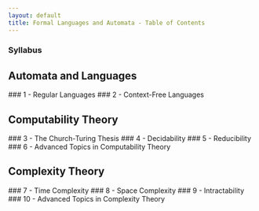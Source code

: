 ```yaml
---
layout: default
title: Formal Languages and Automata - Table of Contents
---
```


### Syllabus
<h2 class="section">Automata and Languages</h2>
### 1 - Regular Languages
### 2 - Context-Free Languages
<h2 class="section">Computability Theory</h2>
### 3 - The Church-Turing Thesis
### 4 - Decidability
### 5 - Reducibility
### 6 - Advanced Topics in Computability Theory
<h2 class="section">Complexity Theory</h2>
### 7 - Time Complexity
### 8 - Space Complexity
### 9 - Intractability
### 10 - Advanced Topics in Complexity Theory